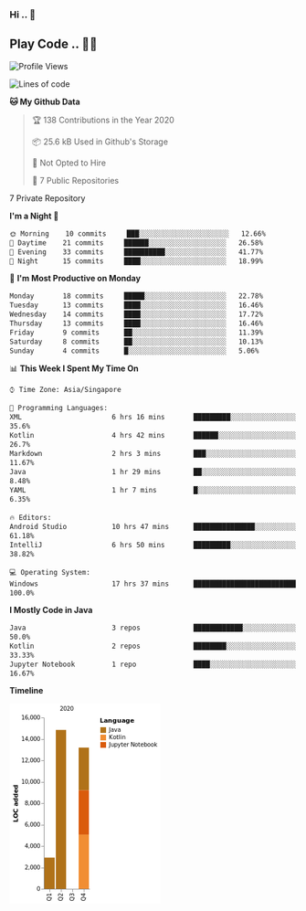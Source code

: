 ### Hi .. 👋
## Play Code .. 💬🚀

<!--START_SECTION:waka-->
![Profile Views](http://img.shields.io/badge/Profile%20Views-234-blue)

![Lines of code](https://img.shields.io/badge/From%20Hello%20World%20I%27ve%20Written-35414%20lines%20of%20code-blue)

**🐱 My Github Data** 

> 🏆 138 Contributions in the Year 2020
 > 
> 📦 25.6 kB Used in Github's Storage 
 > 
> 🚫 Not Opted to Hire
 > 
> 📜 7 Public Repositories 
 > 
7 Private Repository 
 > 
**I'm a Night 🦉** 

```text
🌞 Morning    10 commits     ███░░░░░░░░░░░░░░░░░░░░░░   12.66% 
🌆 Daytime    21 commits     ██████░░░░░░░░░░░░░░░░░░░   26.58% 
🌃 Evening    33 commits     ██████████░░░░░░░░░░░░░░░   41.77% 
🌙 Night      15 commits     ████░░░░░░░░░░░░░░░░░░░░░   18.99%

```
📅 **I'm Most Productive on Monday** 

```text
Monday       18 commits     █████░░░░░░░░░░░░░░░░░░░░   22.78% 
Tuesday      13 commits     ████░░░░░░░░░░░░░░░░░░░░░   16.46% 
Wednesday    14 commits     ████░░░░░░░░░░░░░░░░░░░░░   17.72% 
Thursday     13 commits     ████░░░░░░░░░░░░░░░░░░░░░   16.46% 
Friday       9 commits      ██░░░░░░░░░░░░░░░░░░░░░░░   11.39% 
Saturday     8 commits      ██░░░░░░░░░░░░░░░░░░░░░░░   10.13% 
Sunday       4 commits      █░░░░░░░░░░░░░░░░░░░░░░░░   5.06%

```


📊 **This Week I Spent My Time On** 

```text
⌚︎ Time Zone: Asia/Singapore

💬 Programming Languages: 
XML                      6 hrs 16 mins       █████████░░░░░░░░░░░░░░░░   35.6% 
Kotlin                   4 hrs 42 mins       ██████░░░░░░░░░░░░░░░░░░░   26.7% 
Markdown                 2 hrs 3 mins        ███░░░░░░░░░░░░░░░░░░░░░░   11.67% 
Java                     1 hr 29 mins        ██░░░░░░░░░░░░░░░░░░░░░░░   8.48% 
YAML                     1 hr 7 mins         █░░░░░░░░░░░░░░░░░░░░░░░░   6.35%

🔥 Editors: 
Android Studio           10 hrs 47 mins      ███████████████░░░░░░░░░░   61.18% 
IntelliJ                 6 hrs 50 mins       █████████░░░░░░░░░░░░░░░░   38.82%

💻 Operating System: 
Windows                  17 hrs 37 mins      █████████████████████████   100.0%

```

**I Mostly Code in Java** 

```text
Java                     3 repos             ████████████░░░░░░░░░░░░░   50.0% 
Kotlin                   2 repos             ████████░░░░░░░░░░░░░░░░░   33.33% 
Jupyter Notebook         1 repo              ████░░░░░░░░░░░░░░░░░░░░░   16.67%

```


**Timeline**

![Chart not found](https://raw.githubusercontent.com/Goggxi/Goggxi/master/charts/bar_graph.png) 


<!--END_SECTION:waka-->
